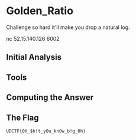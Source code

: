 # Golden_Ratio
Challenge so hard it'll make you drop a natural log. 

nc 52.15.140.126 6002

## Initial Analysis 



## Tools 



## Computing the Answer 



## The Flag 
`UDCTF{0H_$h!t_y0u_kn0w_b!g_0h}`